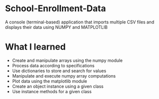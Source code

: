 # School-Enrollment-Data
A console (terminal-based) application that imports multiple CSV files and displays their data using NUMPY and MATPLOTLIB

# What I learned
* Create and manipulate arrays using the numpy module
* Process data according to specifications
* Use dictionaries to store and search for values
* Manipulate and execute numpy array computations
* Plot data using the matplotlib module
* Create an object instance using a given class
* Use instance methods for a given class
